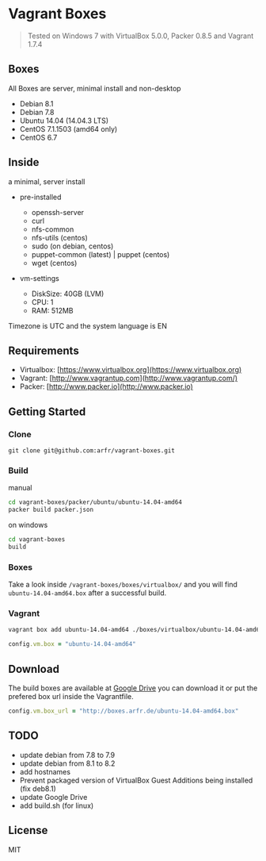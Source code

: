 # Vagrant Boxes

> Tested on Windows 7 with VirtualBox 5.0.0, Packer 0.8.5 and Vagrant 1.7.4

## Boxes

All Boxes are server, minimal install and non-desktop

 - Debian 8.1
 - Debian 7.8
 - Ubuntu 14.04 (14.04.3 LTS)
 - CentOS 7.1.1503 (amd64 only)
 - CentOS 6.7

## Inside

a minimal, server install

 - pre-installed
   - openssh-server
   - curl
   - nfs-common
   - nfs-utils (centos)
   - sudo (on debian, centos)
   - puppet-common (latest) | puppet (centos)
   - wget (centos)

 - vm-settings
   - DiskSize: 40GB (LVM)
   - CPU: 1
   - RAM: 512MB

Timezone is UTC and the system language is EN

## Requirements

 - Virtualbox: [https://www.virtualbox.org](https://www.virtualbox.org)
 - Vagrant: [http://www.vagrantup.com](http://www.vagrantup.com/)
 - Packer: [http://www.packer.io](http://www.packer.io)

## Getting Started

### Clone

````
git clone git@github.com:arfr/vagrant-boxes.git
````

### Build

manual
```sh
cd vagrant-boxes/packer/ubuntu/ubuntu-14.04-amd64
packer build packer.json
```
on windows
```sh
cd vagrant-boxes
build
```

### Boxes

Take a look inside `/vagrant-boxes/boxes/virtualbox/` and you will find `ubuntu-14.04-amd64.box` after a successful build.

### Vagrant

```sh
vagrant box add ubuntu-14.04-amd64 ./boxes/virtualbox/ubuntu-14.04-amd64.box
```

```ruby
config.vm.box = "ubuntu-14.04-amd64"
```

## Download

The build boxes are available at [Google Drive](https://googledrive.com/host/0B6dgb1NG97heZDBnRzlVWWRKOE0) you can download it or put the prefered box url inside the Vagrantfile.

```ruby
config.vm.box_url = "http://boxes.arfr.de/ubuntu-14.04-amd64.box"
```

## TODO
- update debian from 7.8 to 7.9
- update debian from 8.1 to 8.2
- add hostnames
- Prevent packaged version of VirtualBox Guest Additions being installed (fix deb8.1)
- update Google Drive
- add build.sh (for linux)

## License

MIT
